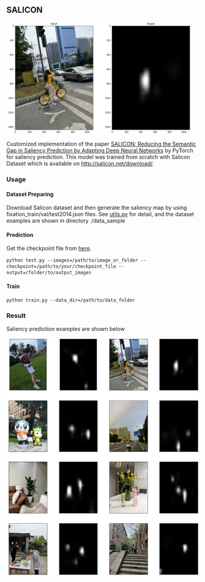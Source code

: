## SALICON

![](./resources/index.png)

Customized implementation of the paper [SALICON: Reducing the Semantic Gap in Saliency Prediction by Adapting Deep Neural Networks](https://www.cv-foundation.org/openaccess/content_iccv_2015/papers/Huang_SALICON_Reducing_the_ICCV_2015_paper.pdf) by PyTorch for saliency prediction. This model was trained from scratch with Salicon Dataset which is available on http://salicon.net/download/.

### Usage

#### Dataset Preparing

Download Salicon dataset and then generate the saliency map by using fixation_train/val/test2014.json files. See [utils.py](utils.py) for detail, and the dataset examples are shown in directory ./data_sample

#### Prediction

Get the checkpoint file from [here](https://drive.google.com/file/d/15wD0XMI6NPWDeJX2n7R6gAerZcHY3XWM/view?usp=sharing).

```shell
python test.py --images=/path/to/image_or_folder --checkpoint=/path/to/your/checkpoint_file --output=/folder/to/output_images
```

#### Train

```shell
python train.py --data_dir=/path/to/data_folder
```

### Result

Saliency prediction examples are shown below

![](./resources/result.jpg)